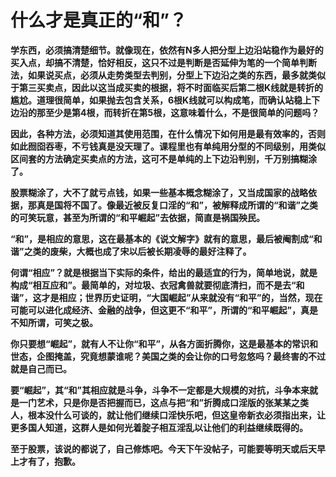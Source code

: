 什么才是真正的“和”？
====

			

**学东西，必须搞清楚细节。就像现在，依然有N多人把分型上边沿站稳作为最好的买入点，却搞不清楚，恰好相反，这只不过是判断是否延伸为笔的一个简单判断法，如果说买点，必须从走势类型去判别，分型上下边沿之类的东西，最多就类似于第三买卖点，因此以这当成买卖的根据，将不时面临买后第二根K线就是转折的尴尬。道理很简单，如果抛去包含关系，6根K线就可以构成笔，而确认站稳上下边沿的那至少是第4根，而转折在第5根，这意味着什么，不是很简单的问题吗？**

**因此，各种方法，必须知道其使用范围，在什么情况下如何用是最有效率的，否则如此囫囵吞枣，不亏钱真是没天理了。课程里也有单纯用分型的不同级别，用类似区间套的方法确定买卖点的方法，这可不是单纯的上下边沿判别，千万别搞糊涂了。**

**股票糊涂了，大不了就亏点钱，如果一些基本概念糊涂了，又当成国家的战略依据，那真是国将不国了。像最近被反复口淫的“和”，被解释成所谓的“和谐”之类的可笑玩意，甚至为所谓的“和平崛起”去依据，简直是祸国殃民。**

**“和”，是相应的意思，这在最基本的《说文解字》就有的意思，最后被阉割成“和谐”之类的废柴，大概也成了宋以后被长期凌辱的最好注释了。**

**何谓“相应”？就是根据当下实际的条件，给出的最适宜的行为，简单地说，就是构成“相互应和”。最简单的，对垃圾、衣冠禽兽就要彻底清扫，而不是去“和谐”，这才是相应；世界历史证明，“大国崛起”从来就没有“和平”的，当然，现在可能可以进化成经济、金融的战争，但这更不“和平”，所谓的“和平崛起”，真是不知所谓，可笑之极。**

**你只要想“崛起”，就有人不让你“和平”，从各方面折腾你，这是最基本的常识和世态，企图掩盖，究竟想蒙谁呢？美国之类的会让你的口号忽悠吗？最终害的不过就是自己而已。**

**要“崛起”，其“和”其相应就是斗争，斗争不一定都是大规模的对抗，斗争本来就是一门艺术，只是你是否把握而已，这点与把“和”折腾成口淫版的张某某之类人，根本没什么可谈的，就让他们继续口淫快乐吧，但这皇帝新衣必须指出来，让更多国人知道，这群人是如何光着腚子相互淫乱以让他们的利益继续既得的。**

**至于股票，该说的都说了，自己修炼吧。今天下午没帖子，可能要等明天或后天早上才有了，抱歉。**
